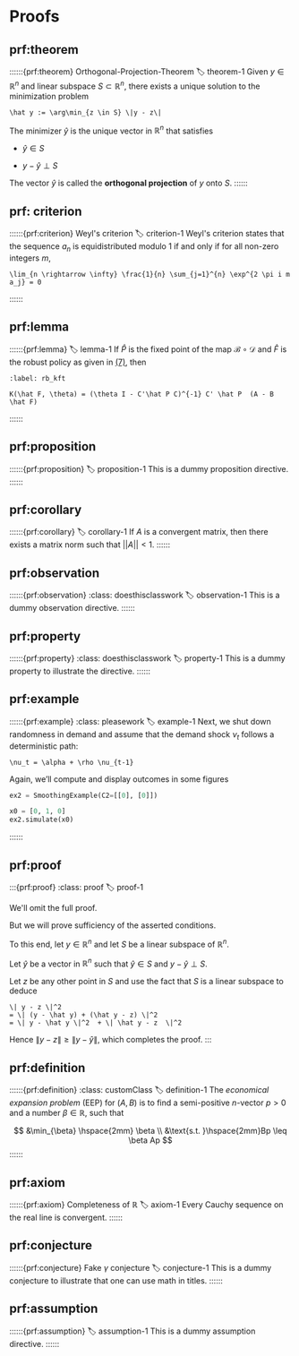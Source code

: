 # Proofs

## prf:theorem

::::::{prf:theorem} Orthogonal-Projection-Theorem
:label: theorem-1
Given $y \in \mathbb R^n$ and linear subspace $S \subset \mathbb R^n$,
there exists a unique solution to the minimization problem

```{math}
\hat y := \arg\min_{z \in S} \|y - z\|
```

The minimizer $\hat y$ is the unique vector in $\mathbb R^n$ that satisfies

* $\hat y \in S$

* $y - \hat y \perp S$


The vector $\hat y$ is called the **orthogonal projection** of $y$ onto $S$.
::::::

## prf: criterion

::::::{prf:criterion} Weyl's criterion
:label: criterion-1
Weyl's criterion states that the sequence $a_n$ is equidistributed modulo $1$ if
and only if for all non-zero integers $m$,

```{math}
\lim_{n \rightarrow \infty} \frac{1}{n} \sum_{j=1}^{n} \exp^{2 \pi i m a_j} = 0
```
::::::

## prf:lemma

::::::{prf:lemma}
:label: lemma-1
If $\hat P$ is the fixed point of the map $\mathcal B \circ \mathcal D$ and $\hat F$ is the robust policy as given in [(7)](https://python-advanced.quantecon.org/robustness.html#equation-rb-oc-ih), then

```{math}
:label: rb_kft

K(\hat F, \theta) = (\theta I - C'\hat P C)^{-1} C' \hat P  (A - B \hat F)
```
::::::

## prf:proposition

::::::{prf:proposition}
:label: proposition-1
This is a dummy proposition directive.
::::::

## prf:corollary

::::::{prf:corollary}
:label: corollary-1
If $A$ is a convergent matrix, then there exists a matrix norm such
that $\vert \vert A \vert \vert < 1$.
::::::

## prf:observation 

::::::{prf:observation}
:class: doesthisclasswork
:label: observation-1
This is a dummy observation directive.
::::::


## prf:property 

::::::{prf:property}
:class: doesthisclasswork
:label: property-1
This is a dummy property to illustrate the directive.
::::::


## prf:example 

::::::{prf:example}
:class: pleasework
:label: example-1
Next, we shut down randomness in demand and assume that the demand shock
$\nu_t$ follows a deterministic path:


```{math}
\nu_t = \alpha + \rho \nu_{t-1}
```

Again, we’ll compute and display outcomes in some figures

```python
ex2 = SmoothingExample(C2=[[0], [0]])

x0 = [0, 1, 0]
ex2.simulate(x0)
```
::::::

## prf:proof

:::{prf:proof}
:class: proof
:label: proof-1

We'll omit the full proof.

But we will prove sufficiency of the asserted conditions.

To this end, let $y \in \mathbb R^n$ and let $S$ be a linear subspace of $\mathbb R^n$.

Let $\hat y$ be a vector in $\mathbb R^n$ such that $\hat y \in S$ and $y - \hat y \perp S$.

Let $z$ be any other point in $S$ and use the fact that $S$ is a linear subspace to deduce

```{math}
\| y - z \|^2
= \| (y - \hat y) + (\hat y - z) \|^2
= \| y - \hat y \|^2  + \| \hat y - z  \|^2
```

Hence $\| y - z \| \geq \| y - \hat y \|$, which completes the proof.
:::

##  prf:definition

::::::{prf:definition}
:class: customClass
:label: definition-1
The *economical expansion problem* (EEP) for
$(A,B)$ is to find a semi-positive $n$-vector $p>0$
and a number $\beta\in\mathbb{R}$, such that

$$
&\min_{\beta} \hspace{2mm} \beta \\
&\text{s.t. }\hspace{2mm}Bp \leq \beta Ap
$$
::::::

## prf:axiom

::::::{prf:axiom} Completeness of $\mathbb{R}$
:label: axiom-1
Every Cauchy sequence on the real line is convergent.
::::::

## prf:conjecture

::::::{prf:conjecture} Fake $\gamma$ conjecture
:label: conjecture-1
This is a dummy conjecture to illustrate that one can use math in titles.
::::::

## prf:assumption

::::::{prf:assumption}
:label: assumption-1
This is a dummy assumption directive.
::::::